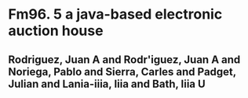 # Fm96. 5 a java-based electronic auction house
## Rodriguez, Juan A and Rodr'iguez, Juan A and Noriega, Pablo and Sierra, Carles and Padget, Julian and Lania-iiia, Iiia and Bath, Iiia U
